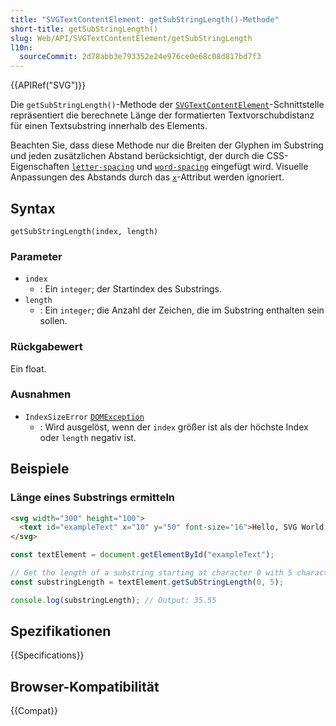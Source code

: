 ```yaml
---
title: "SVGTextContentElement: getSubStringLength()-Methode"
short-title: getSubStringLength()
slug: Web/API/SVGTextContentElement/getSubStringLength
l10n:
  sourceCommit: 2d78abb3e793352e24e976ce0e68c08d817bd7f3
---
```


{{APIRef("SVG")}}

Die `getSubStringLength()`-Methode der [`SVGTextContentElement`](/de/docs/Web/API/SVGTextContentElement)-Schnittstelle repräsentiert die berechnete Länge der formatierten Textvorschubdistanz für einen Textsubstring innerhalb des Elements.

Beachten Sie, dass diese Methode nur die Breiten der Glyphen im Substring und jeden zusätzlichen Abstand berücksichtigt, der durch die CSS-Eigenschaften [`letter-spacing`](/de/docs/Web/CSS/Reference/Properties/letter-spacing) und [`word-spacing`](/de/docs/Web/CSS/Reference/Properties/word-spacing) eingefügt wird. Visuelle Anpassungen des Abstands durch das [`x`](/de/docs/Web/CSS/Reference/Properties/x)-Attribut werden ignoriert.

## Syntax

```js-nolint
getSubStringLength(index, length)
```

### Parameter

- `index`
  - : Ein `integer`; der Startindex des Substrings.
- `length`
  - : Ein `integer`; die Anzahl der Zeichen, die im Substring enthalten sein sollen.

### Rückgabewert

Ein float.

### Ausnahmen

- `IndexSizeError` [`DOMException`](/de/docs/Web/API/DOMException)
  - : Wird ausgelöst, wenn der `index` größer ist als der höchste Index oder `length` negativ ist.

## Beispiele

### Länge eines Substrings ermitteln

```html
<svg width="300" height="100">
  <text id="exampleText" x="10" y="50" font-size="16">Hello, SVG World!</text>
</svg>
```

```js
const textElement = document.getElementById("exampleText");

// Get the length of a substring starting at character 0 with 5 characters
const substringLength = textElement.getSubStringLength(0, 5);

console.log(substringLength); // Output: 35.55
```

## Spezifikationen

{{Specifications}}

## Browser-Kompatibilität

{{Compat}}
